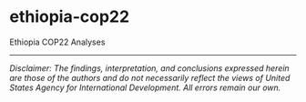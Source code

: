 # ethiopia-cop22
Ethiopia COP22 Analyses 

---

*Disclaimer: The findings, interpretation, and conclusions expressed herein are those of the authors and do not necessarily reflect the views of United States Agency for International Development. All errors remain our own.*